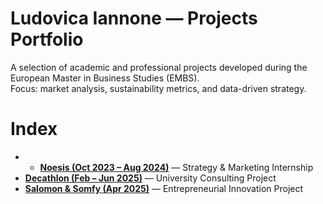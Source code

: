 # Ludovica Iannone — Projects Portfolio

A selection of academic and professional projects developed during the European Master in Business Studies (EMBS).  
Focus: market analysis, sustainability metrics, and data-driven strategy.

# Index

-  - **[Noesis (Oct 2023 – Aug 2024)](./Noesis%20project%20summary.pdf)** — Strategy & Marketing Internship  
- **[Decathlon (Feb – Jun 2025)](./Decathlon%20project%20summary.pdf)** — University Consulting Project  
- **[Salomon & Somfy (Apr 2025)](./Salomon%20somfy%20project%20summary.pdf)** — Entrepreneurial Innovation Project  
